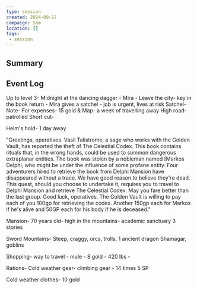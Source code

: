 ```yaml
---
type: session
created: 2024-09-17
campaign: Sam
location: []
tags:
 - session
---
```



## Summary

## Event Log

Up to level 3- 
Midnight at the dancing dagger - Mira - 
Leave the city- key in the book return - Mira gives a satchel - job is urgent, lives at risk
Satchel- Note- For expenses- 15 gold & Map- a week of travelling away
High road- patrolled 
Short cut- 

Helm's hold- 1 day away

"Greetings, operatives. Vasil Talistrome, a sage who works with the Golden Vault, has reported the theft of The Celestial Codex. This book contains rituals that, in the wrong hands, could be used to summon dangerous extraplanar entities. The book was stolen by a nobleman named [Markos Delphi, who might be under the influence of some profane entity. Four adventurers hired to retrieve the book from Delphi Mansion have disappeared without a trace. We have good reason to believe they're dead. This quest, should you choose to undertake it, requires you to travel to Delphi Mansion and retrieve The Celestial Codex. May you fare better than the last group. Good luck, operatives. The Golden Vault is willing to pay each of you 100gp for retrieving the codex. Another 150gp each for Markos if he's alive and 50GP each for his body if he is deceased."

Mansion- 70 years old- high in the mountains- academic sanctuary 3 stories 

Sword Mountains- Steep, craggy, orcs, trolls, 1 ancient dragon Shamagar, goblins 

Shopping- 
way to travel - mule - 8 gold - 420 lbs -  

Rations- Cold weather gear- climbing gear - 
14 times 5 SP


Cold weather clothes- 10 gold 